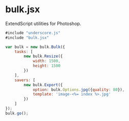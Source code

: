 # bulk.jsx

ExtendScript utilities for Photoshop.

```javascript
#include "underscore.js"
#include "bulk.jsx"

var bulk = new bulk.Bulk({
	tasks: [
		new bulk.Resize({
			width: 1500,
			height: 1500
		})
	],
	savers: [
		new bulk.Export({
			option: bulk.Options.jpg({quality: 80}),
			template: 'image-<%= index %>.jpg'
		})
	]
});
bulk.go();
```
